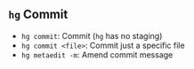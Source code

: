 ## `hg` Commit

- `hg commit`: Commit (`hg` has no staging)
- `hg commit <file>`: Commit just a specific file
- `hg metaedit -m`: Amend commit message
